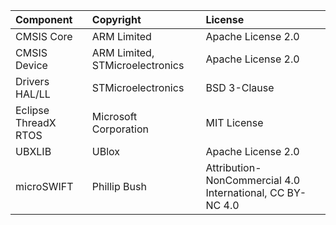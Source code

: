 | Component                       | Copyright                                                          | License                                                   |
|:---------                       |:----------                                                         |:-------                                                   |
| CMSIS Core                      | ARM Limited                                                        | Apache License 2.0                                        |
| CMSIS Device                    | ARM Limited, STMicroelectronics                                    | Apache License 2.0                                        |
| Drivers HAL/LL                  | STMicroelectronics                                                 | BSD 3-Clause                                              |
| Eclipse ThreadX RTOS            | Microsoft Corporation                                              | MIT License                                               |
| UBXLIB                          | UBlox                                                              | Apache License 2.0                                        |
| microSWIFT                      | Phillip Bush                                                       | Attribution-NonCommercial 4.0 International, CC BY-NC 4.0 |
